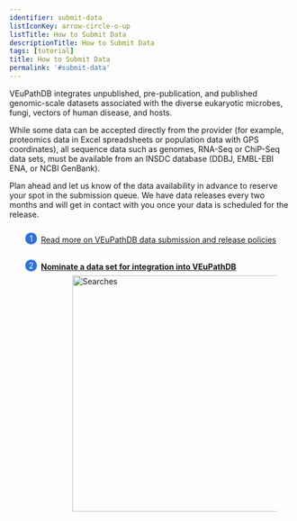 ```yaml
---
identifier: submit-data
listIconKey: arrow-circle-o-up
listTitle: How to Submit Data
descriptionTitle: How to Submit Data
tags: [tutorial]
title: How to Submit Data
permalink: '#submit-data'
---
```

<style>
  .submit-data-feature {
    margin: auto;
  }
  .submit-data-feature--panels {
    display: flex;
    flex-wrap: wrap;
    align-items: flex-start;
    counter-reset: panel;
  }
  .submit-data-feature--panels > * {
    overflow: hidden;
    margin: 0 2em;
  }
  .submit-data-feature--panels > * > div {
    margin-top: 1em;
    margin-left: 2em;
    position: relative;
  }
  .submit-data-feature--panels > * img {
    margin-left: 2em;
  }
  .submit-data-feature--panels > * > div:before {
    counter-increment: panel;
    content: counter(panel);
    background: #3171d8;
    border-radius: 1em;
    height: 1.5em;
    width: 1.5em;
    display: inline-flex;
    justify-content: center;
    align-items: center;
    margin-right: .5em;
    color: white;
    position: absolute;
    left: -2em;
    top: -0.25em;
  }
  #topright {
    text-align: right;
  }
</style>

VEuPathDB integrates unpublished, pre-publication, and published genomic-scale datasets associated with the diverse eukaryotic microbes, fungi, vectors of human disease, and hosts. 

While some data can be accepted directly from the provider (for example, proteomics data in Excel spreadsheets or population data with GPS coordinates), all sequence data such as genomes, RNA-Seq or ChiP-Seq data sets, must be available from an INSDC database (DDBJ, EMBL-EBI ENA, or NCBI GenBank).

Plan ahead and let us know of the data availability in advance to reserve your spot in the submission queue. We have data releases every two months and will get in contact with you once your data is scheduled for the release. 

<div class="submit-data-feature--panels">
  <div>
    <div><a href="/a/app/static-content/dataSubmission.html" class="new-window" data-name="Data_submission">Read more on VEuPathDB data submission and release policies</a>
<br/><br/>
  </div>

  <div>
    <div><a href="https://docs.google.com/forms/d/e/1FAIpQLScmRz2amcjBHQh0D1HPXwmAQTi-k67VRtXRoIOLopCCSo-VcA/viewform"><b>Nominate a data set for integration into VEuPathDB</b></a>
    </div>
      <img style="width: 30em; margin-top: .5em; margin-left: 4em;" src="{{ "/assets/images/resources_tools/nomination_form.png" | absolute_url }}" alt="Searches"/><br>
  </div>
